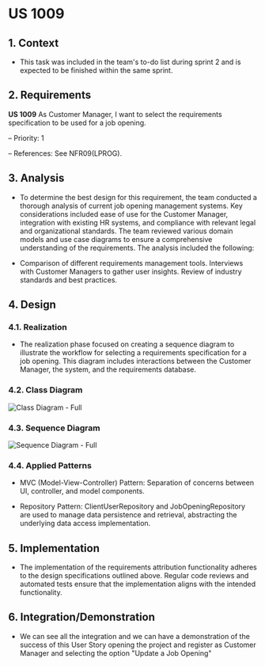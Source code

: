 # US 1009

## 1. Context

* This task was included in the team's to-do list during sprint 2
  and is expected to be finished within the same sprint.

## 2. Requirements

**US 1009** As Customer Manager, I want to select the requirements specification to be used for a job opening.

– Priority: 1

– References: See NFR09(LPROG).

## 3. Analysis

* To determine the best design for this requirement, the team conducted a thorough analysis of current job opening management systems. Key considerations included ease of use for the Customer Manager, integration with existing HR systems, and compliance with relevant legal and organizational standards. The team reviewed various domain models and use case diagrams to ensure a comprehensive understanding of the requirements. The analysis included the following:

* Comparison of different requirements management tools.
Interviews with Customer Managers to gather user insights.
Review of industry standards and best practices.

## 4. Design

### 4.1. Realization

* The realization phase focused on creating a sequence diagram to illustrate the workflow for selecting a requirements specification for a job opening. This diagram includes interactions between the Customer Manager, the system, and the requirements database.

### 4.2. Class Diagram

![Class Diagram - Full](C:\Users\leono\IdeaProjects\sem3pi2023\sem3pi2023\sem4pi-23-24-2dh3\docs\sprintB\1009\CD\US1009_DM.svg)


### 4.3. Sequence Diagram

![Sequence Diagram - Full](C:\Users\leono\IdeaProjects\sem3pi2023\sem3pi2023\sem4pi-23-24-2dh3\docs\sprintB\1009\SD\US1009-SD.svg)


### 4.4. Applied Patterns

* MVC (Model-View-Controller) Pattern: Separation of concerns between UI, controller, and model components.

* Repository Pattern: ClientUserRepository and JobOpeningRepository are used to manage data persistence and retrieval, abstracting the underlying data access implementation.


## 5. Implementation

* The implementation of the requirements attribution functionality adheres to the design specifications outlined above. Regular code reviews and automated tests ensure that the implementation aligns with the intended functionality.

## 6. Integration/Demonstration

* We can see all the integration and we can have a demonstration of the success of 
  this User Story opening the project and register as Customer Manager and selecting the option 
  "Update a Job Opening"
